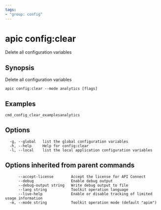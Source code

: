 ```yaml
---
tags:
- "group: config"
---
```

# apic config:clear

Delete all configuration variables

## Synopsis

Delete all configuration variables

```
apic config:clear --mode analytics [flags]
```

## Examples

```
cmd_config_clear_examplesanalytics
```

## Options

```
  -g, --global   list the global configuration variables
  -h, --help     Help for config:clear
  -l, --local    list the local application configuration variables
```

## Options inherited from parent commands

```
      --accept-license        Accept the license for API Connect
      --debug                 Enable debug output
      --debug-output string   Write debug output to file
      --lang string           Toolkit operation language
      --live-help             Enable or disable tracking of limited usage information
  -m, --mode string           Toolkit operation mode (default "apim")
```
